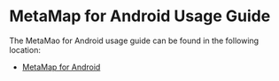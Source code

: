 # MetaMap for Android Usage Guide

The MetaMao for Android usage guide can be found in the following location:


* [MetaMap for Android](docs/mati_android_sdk.md)
